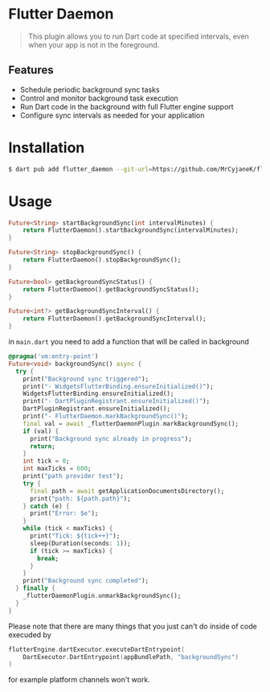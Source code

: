 # Flutter Daemon

> This plugin allows you to run Dart code at specified intervals, even when your app is not in the foreground.

## Features

- Schedule periodic background sync tasks
- Control and monitor background task execution
- Run Dart code in the background with full Flutter engine support
- Configure sync intervals as needed for your application


# Installation

```bash
$ dart pub add flutter_daemon --git-url=https://github.com/MrCyjaneK/flutter_daemon
```

# Usage

```dart
Future<String> startBackgroundSync(int intervalMinutes) {
    return FlutterDaemon().startBackgroundSync(intervalMinutes);
}

Future<String> stopBackgroundSync() {
    return FlutterDaemon().stopBackgroundSync();
}

Future<bool> getBackgroundSyncStatus() {
    return FlutterDaemon().getBackgroundSyncStatus();
}

Future<int?> getBackgroundSyncInterval() {
    return FlutterDaemon().getBackgroundSyncInterval();
}
```

in `main.dart` you need to add a function that will be called in background

```dart
@pragma('vm:entry-point')
Future<void> backgroundSync() async {
  try {
    print("Background sync triggered");
    print("- WidgetsFlutterBinding.ensureInitialized()");
    WidgetsFlutterBinding.ensureInitialized();
    print("- DartPluginRegistrant.ensureInitialized()");
    DartPluginRegistrant.ensureInitialized();
    print("- FlutterDaemon.markBackgroundSync()");
    final val = await _flutterDaemonPlugin.markBackgroundSync();
    if (val) {
      print("Background sync already in progress");
      return;
    }
    int tick = 0;
    int maxTicks = 600;
    print("path provider test");
    try {
      final path = await getApplicationDocumentsDirectory();
      print("path: ${path.path}");
    } catch (e) {
      print("Error: $e");
    }
    while (tick < maxTicks) {
      print("Tick: ${tick++}");
      sleep(Duration(seconds: 1));
      if (tick >= maxTicks) {
        break;
      }
    }
    print("Background sync completed");
  } finally {
    _flutterDaemonPlugin.unmarkBackgroundSync();
  }
}
```

Please note that there are many things that you just can't do inside of code execuded by 

```kt
flutterEngine.dartExecutor.executeDartEntrypoint(
    DartExecutor.DartEntrypoint(appBundlePath, "backgroundSync")
)
```
for example platform channels won't work.
